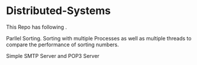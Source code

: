 # Distributed-Systems
This Repo has following .

Parllel Sorting. Sorting with multiple Processes as well as multiple threads to compare the performance of sorting numbers.

Simple SMTP Server and POP3 Server


